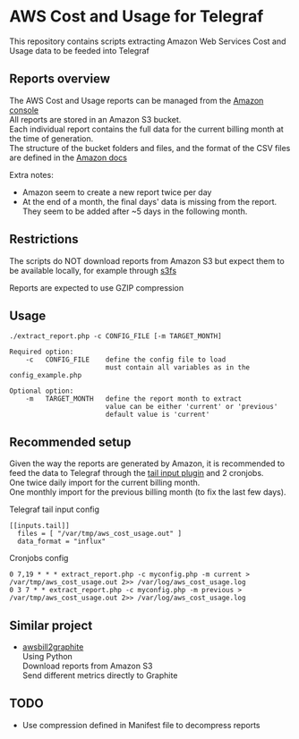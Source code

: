 # AWS Cost and Usage for Telegraf

This repository contains scripts extracting Amazon Web Services Cost and Usage data
to be feeded into Telegraf

## Reports overview

The AWS Cost and Usage reports can be managed from the
[Amazon console](https://console.aws.amazon.com/billing/home#/reports)  
All reports are stored in an Amazon S3 bucket.  
Each individual report contains the full data for the current billing month at the time of generation.  
The structure of the bucket folders and files, and the format of the CSV files are defined in the
[Amazon docs](http://docs.aws.amazon.com/awsaccountbilling/latest/aboutv2/billing-reports.html#enhanced-organization)

Extra notes:
- Amazon seem to create a new report twice per day
- At the end of a month, the final days' data is missing from the report.  
They seem to be added after ~5 days in the following month.

## Restrictions
The scripts do NOT download reports from Amazon S3 but expect them to be available locally,
for example through [s3fs](https://github.com/s3fs-fuse/s3fs-fuse)

Reports are expected to use GZIP compression

## Usage
```
./extract_report.php -c CONFIG_FILE [-m TARGET_MONTH]

Required option:
    -c   CONFIG_FILE    define the config file to load
                        must contain all variables as in the config_example.php

Optional option:
    -m   TARGET_MONTH   define the report month to extract
                        value can be either 'current' or 'previous'
                        default value is 'current'
```

## Recommended setup
Given the way the reports are generated by Amazon, it is recommended to feed the data to Telegraf
through the [tail input plugin](https://github.com/influxdata/telegraf/tree/master/plugins/inputs/tail)
and 2 cronjobs.  
One twice daily import for the current billing month.  
One monthly import for the previous billing month (to fix the last few days).

Telegraf tail input config
```
[[inputs.tail]]
  files = [ "/var/tmp/aws_cost_usage.out" ]
  data_format = "influx"
```

Cronjobs config
```
0 7,19 * * * extract_report.php -c myconfig.php -m current > /var/tmp/aws_cost_usage.out 2>> /var/log/aws_cost_usage.log
0 3 7 * * extract_report.php -c myconfig.php -m previous > /var/tmp/aws_cost_usage.out 2>> /var/log/aws_cost_usage.log
```

## Similar project

- [awsbill2graphite](https://github.com/danslimmon/awsbill2graphite)  
Using Python  
Download reports from Amazon S3  
Send different metrics directly to Graphite

## TODO

- Use compression defined in Manifest file to decompress reports
